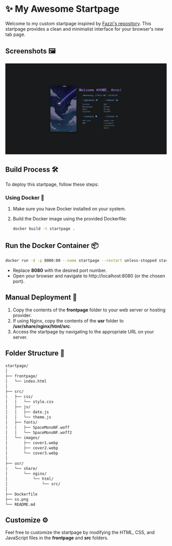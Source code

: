 


# ✨ My Awesome Startpage

Welcome to my custom startpage inspired by [Fazzi's repository](https://gitlab.com/fazzi/startpage). This startpage provides a clean and minimalist interface for your browser's new tab page.

## Screenshots 🖼️

![Startpage Screenshot](./ss.png)


## Build Process 🛠️

To deploy this startpage, follow these steps:

### Using Docker 🐋

1. Make sure you have Docker installed on your system.

2. Build the Docker image using the provided Dockerfile:

   ```bash
   docker build -t startpage .
   ```

## Run the Docker Container 📦

```bash
docker run -d -p 8080:80 --name startpage --restart unless-stopped startpage
```

- Replace **8080** with the desired port number.
- Open your browser and navigate to http://localhost:8080 (or the chosen port).

## Manual Deployment 🔧

1. Copy the contents of the **frontpage** folder to your web server or hosting provider.
2. If using Nginx, copy the contents of the **usr** folder to **/usr/share/nginx/html/src**.
3. Access the startpage by navigating to the appropriate URL on your server.

## Folder Structure 📁

```
startpage/
│
├── frontpage/
│   └── index.html
│
├── src/
│   ├── css/
│   │   └── style.css
│   ├── js/
│   │   ├── date.js
│   │   └── theme.js
│   ├── fonts/
│   │   ├── SpaceMonoNF.woff
│   │   └── SpaceMonoNF.woff2
│   └── images/
│       ├── cover1.webp
│       ├── cover2.webp
│       └── cover3.webp
│
├── usr/
│   └── share/
│       └── nginx/
│           └── html/
│               └── src/
│
├── Dockerfile
├── ss.png
└── README.md
```

## Customize ⚙️

Feel free to customize the startpage by modifying the HTML, CSS, and JavaScript files in the **frontpage** and **src** folders.
